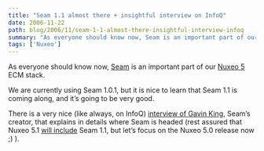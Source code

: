```yaml
---
title: "Seam 1.1 almost there + insightful interview on InfoQ"
date: 2006-11-22
path: blog/2006/11/seam-1-1-almost-there-insightful-interview-infoq
summary: "As everyone should know now, Seam is an important part of our Nuxeo 5 ECM stack."
tags: ['Nuxeo']
---
```


<p>As everyone should know now, <a href="http://www.jboss.com/products/seam">Seam</a> is an important part of our <a href="http://www.nuxeo.org/">Nuxeo 5</a> ECM stack.</p>

<p>We are currently using Seam 1.0.1, but it is nice to learn that Seam 1.1 is coming along, and it&#8217;s going to be very good.</p>

<p>There is a very nice (like always, on InfoQ) <a href="http://www.infoq.com/news/2006/11/seam-11-Gavin-King-interview">interview of Gavin King</a>, Seam&#8217;s creator, that explains in details where Seam is headed (rest assured that Nuxeo 5.1 <a href="http://www.nuxeo.org/sections/about/roadmap">will include</a> Seam 1.1, but let&#8217;s focus on the Nuxeo 5.0 release now ;) ). </p> 

